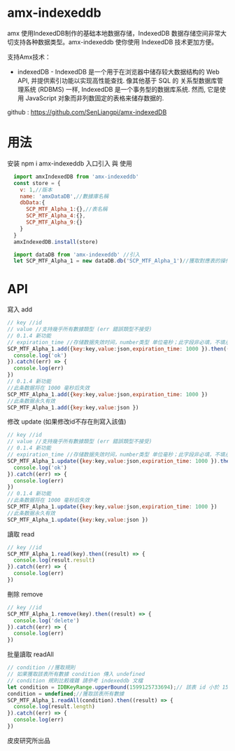 <!--

 * @Author: Pi Patle
 * @Email: pisenliang@gmail.com
 * @Github: https://github.com/SenLiangpi
 * @Website: https://senliangpi.github.io/blog/#/
 * @Date: 2021-01-13 09:26:42
 * @LastEditors: Pi Patle
 * @LastEditTime: 2022-01-07 14:07:39
-->
# amx-indexeddb
amx 使用IndexedDB制作的基础本地数据存储，IndexedDB 数据存储空间非常大切支持各种数据类型。amx-indexeddb 使你使用 IndexedDB 技术更加方便。
<!-- Amx第一版组要支持vue，还在编写过程中。 -->

支持Amx技术：
* indexedDB - IndexedDB 是一个用于在浏览器中储存较大数据结构的 Web API, 并提供索引功能以实现高性能查找. 像其他基于 SQL 的 关系型数据库管理系统 (RDBMS) 一样, IndexedDB 是一个事务型的数据库系统. 然而, 它是使用 JavaScript 对象而非列数固定的表格来储存数据的.

github : https://github.com/SenLiangpi/amx-indexedDB

# 用法
安装 npm i amx-indexeddb
入口引入 與 使用
```javascript
  import amxIndexedDB from 'amx-indexeddb'
  const store = {
    v: 1,//版本
    name: 'amxDataDB',//數據庫名稱
    dbData:{
      SCP_MTF_Alpha_1:{},//表名稱
      SCP_MTF_Alpha_4:{},
      SCP_MTF_Alpha_9:{}
    }
  }
  amxIndexedDB.install(store)

  import dataDB from 'amx-indexeddb' //引入
  let SCP_MTF_Alpha_1 = new dataDB.db('SCP_MTF_Alpha_1')//獲取對應表的操作權限
```
# API
寫入 add
```javascript
// key //id
// value //支持幾乎所有數據類型 (err 錯誤類型不接受)
// 0.1.4 新功能
// expiration_time //存储数据失效时间，number类型 单位毫秒；此字段非必填，不填永久有效；
SCP_MTF_Alpha_1.add({key:key,value:json,expiration_time: 1000 }).then((result) => {
  console.log('ok')
}).catch((err) => {
  console.log(err)
})
// 0.1.4 新功能
//此条数据将在 1000 毫秒后失效
SCP_MTF_Alpha_1.add({key:key,value:json,expiration_time: 1000 })
//此条数据永久有效
SCP_MTF_Alpha_1.add({key:key,value:json })
```
修改 update (如果修改id不存在則寫入該值)
```javascript
// key //id
// value //支持幾乎所有數據類型 (err 錯誤類型不接受)
// 0.1.4 新功能
// expiration_time //存储数据失效时间，number类型 单位毫秒；此字段非必填，不填永久有效；
SCP_MTF_Alpha_1.update({key:key,value:json,expiration_time: 1000 }).then((result) => {
  console.log('ok')
}).catch((err) => {
  console.log(err)
})
// 0.1.4 新功能
//此条数据将在 1000 毫秒后失效
SCP_MTF_Alpha_1.update({key:key,value:json,expiration_time: 1000 })
//此条数据永久有效
SCP_MTF_Alpha_1.update({key:key,value:json })
```
讀取 read 
```javascript
// key //id
SCP_MTF_Alpha_1.read(key).then((result) => {
  console.log(result.result)
}).catch((err) => {
  console.log(err)
})
```
刪除 remove
```javascript
// key //id
SCP_MTF_Alpha_1.remove(key).then((result) => {
  console.log('delete')
}).catch((err) => {
  console.log(err)
})
```
批量讀取 readAll
```javascript
// condition //獲取規則
// 如果獲取該表所有數據 condition 傳入 undefined
// condition 規則比較複雜 請參考 indexeddb 文檔
let condition = IDBKeyRange.upperBound(1599125733694);// 該表 id 小於 1599125733694 的所有數據
condition = undefined;//獲取該表所有數據
SCP_MTF_Alpha_1.readAll(condition).then((result) => {
  console.log(result.length)
}).catch((err) => {
  console.log(err)
})
```
皮皮研究所出品